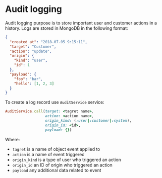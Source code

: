Audit logging
===================

Audit logging purpose is to store important user and customer actions in a history.
Logs are stored in MongoDB in the following format:
```json
{
  "created_at": "2018-07-05 9:15:11",
  "target": "Customer",
  "action": "update",
  "origin": {
    "kind": "user",
    "id": 1
  },
  "payload": {
    "foo": "bar",
    "hello": [1, 2, 3]
  }
}
```

To create a log record use `AuditService` service:
```ruby
AuditService.call(target: <tagret name>,
                  action: <action name>,
                  origin_kind: (:user|:customer|:system),
                  origin_id: <id>,
                  payload: {})
```

Where:
* `tagret` is a name of object event applied to
* `action` is a name of event triggered
* `origin_kind` is a type of user who triggered an action
* `origin_id` an ID of origin who triggered an action
* `payload` any additional data related to event
